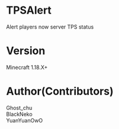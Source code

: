 # TPSAlert
Alert players now server TPS status
# Version
Minecraft 1.18.X+
# Author(Contributors)
Ghost_chu  
BlackNeko  
YuanYuanOwO  

